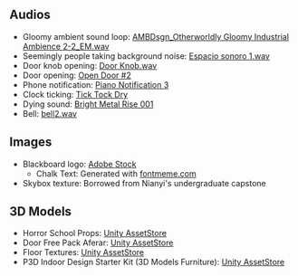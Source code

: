 ## Audios

- Gloomy ambient sound loop: [AMBDsgn_Otherworldly Gloomy Industrial Ambience 2-2_EM.wav](https://freesound.org/people/newlocknew/sounds/691815/)
- Seemingly people taking background noise: [Espacio sonoro 1.wav](https://freesound.org/people/jorge.joyanes1/sounds/664037/)
- Door knob opening: [Door Knob.wav](https://freesound.org/people/SoundDragon18/sounds/489473/)
- Door opening: [Open Door #2](https://freesound.org/people/BenjaminNelan/sounds/321085/)
- Phone notification: [Piano Notification 3](https://freesound.org/people/FoolBoyMedia/sounds/352651/)
- Clock ticking: [Tick Tock Dry](https://freesound.org/people/GammaGool/sounds/759501/)
- Dying sound: [Bright Metal Rise 001](https://freesound.org/people/MeijstroAudio/sounds/372212/)
- Bell: [bell2.wav](https://freesound.org/people/creeeeak/sounds/531021/)

## Images

- Blackboard logo: [Adobe Stock](https://stock.adobe.com/search?k=dirty+chalkboard)
	- Chalk Text: Generated with [fontmeme.com](https://fontmeme.com/chalk-fonts/)
- Skybox texture: Borrowed from Nianyi's undergraduate capstone

## 3D Models

- Horror School Props: [Unity AssetStore](https://assetstore.unity.com/packages/3d/props/furniture/horror-school-props-112589)
- Door Free Pack Aferar: [Unity AssetStore](https://assetstore.unity.com/packages/3d/props/interior/door-free-pack-aferar-148411)
- Floor Textures: [Unity AssetStore](https://assetstore.unity.com/packages/2d/textures-materials/floor-textures-4k-179126)
- P3D Indoor Design Starter Kit (3D Models Furniture): [Unity AssetStore](https://assetstore.unity.com/packages/3d/props/p3d-indoor-design-starter-kit-3d-models-furniture-264116)